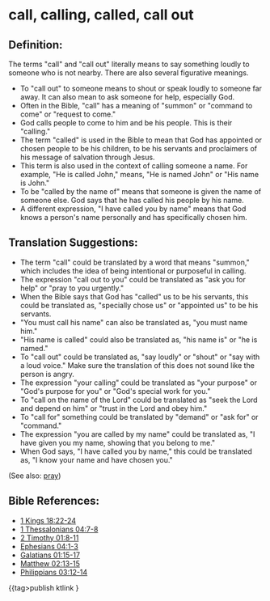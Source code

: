# call, calling, called, call out #

## Definition: ##

The terms "call" and "call out" literally means to say something loudly to someone who is not nearby. There are also several figurative meanings.

* To "call out" to someone means to shout or speak loudly to someone far away. It can also mean to ask someone for help, especially God.
* Often in the Bible, "call" has a meaning of "summon" or "command to come" or "request to come."
* God calls people to come to him and be his people. This is their "calling."
* The term "called" is used in the Bible to mean that God has appointed or chosen people to be his children, to be his servants and proclaimers of his message of salvation through Jesus.
* This term is also used in the context of calling someone a name. For example, "He is called John," means, "He is named John" or "His name is John."
* To be "called by the name of" means that someone is given the name of someone else. God says that he has called his people by his name.
* A different expression, "I have called you by name" means that God knows a person's name personally and has specifically chosen him.

## Translation Suggestions: ##

* The term "call" could be translated by a word that means "summon," which includes the idea of being intentional or purposeful in calling.
* The expression "call out to you" could be translated as "ask you for help" or "pray to you urgently."
* When the Bible says that God has "called" us to be his servants, this could be translated as, "specially chose us" or "appointed us" to be his servants.
* "You must call his name" can also be translated as, "you must name him."
* "His name is called" could also be translated as, "his name is" or "he is named."
* To "call out" could be translated as, "say loudly" or "shout" or "say with a loud voice." Make sure the translation of this does not sound like the person is angry.
* The expression "your calling" could be translated as "your purpose" or "God's purpose for you" or "God's special work for you."
* To "call on the name of the Lord" could be translated as "seek the Lord and depend on him" or "trust in the Lord and obey him."
* To "call for" something could be translated by "demand" or "ask for" or "command."
* The expression "you are called by my name" could be translated as, "I have given you my name, showing that you belong to me."
* When God says,  "I have called you by name," this could be translated as, "I know your name and have chosen you."

(See also: [pray](../other/pray.md))

## Bible References: ##

* [1 Kings 18:22-24](https://door43.org/en/bible/notes/1ki/18/22)
* [1 Thessalonians 04:7-8](https://door43.org/en/bible/notes/1th/04/07)
* [2 Timothy 01:8-11](https://door43.org/en/bible/notes/2ti/01/08)
* [Ephesians 04:1-3](https://door43.org/en/bible/notes/eph/04/01)
* [Galatians 01:15-17](https://door43.org/en/bible/notes/gal/01/15)
* [Matthew 02:13-15](https://door43.org/en/bible/notes/mat/02/13)
* [Philippians 03:12-14](https://door43.org/en/bible/notes/php/03/12)

{{tag>publish ktlink }